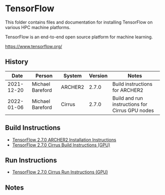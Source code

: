 TensorFlow
==========

This folder contains files and documentation for installing TensorFlow on various HPC machine platforms.

TensorFlow is an end-to-end open source platform for machine learning.

https://www.tensorflow.org/

History
-------

Date | Person | System | Version | Notes
---- | -------|--------|---------|------
2021-12-20 | Michael Bareford | ARCHER2 | 2.7.0 | Build instructions for ARCHER2
2022-01-06 | Michael Bareford | Cirrus | 2.7.0 | Build and run instructions for Cirrus GPU nodes

Build Instructions
------------------

* [TensorFlow 2.7.0 ARCHER2 Installation Instructions](build_tensorflow_2.7.0_archer2.md)
* [TensorFlow 2.7.0 Cirrus Build Instructions (GPU)](build_tensorflow_2.7.0_cirrus_gpu.md)

Run Instructions
------------------

* [TensorFlow 2.7.0 Cirrus Run Instructions (GPU)](run_tensorflow_2.7.0_cirrus_gpu.md)

Notes
-----

